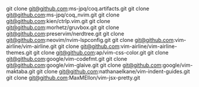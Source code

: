 git clone git@github.com:ms-jpq/coq.artifacts.git
git clone git@github.com:ms-jpq/coq_nvim.git
git clone git@github.com:kien/ctrlp.vim.git
git clone git@github.com:morhetz/gruvbox.git
git clone git@github.com:preservim/nerdtree.git
git clone git@github.com:neovim/nvim-lspconfig.git
git clone git@github.com:vim-airline/vim-airline.git
git clone git@github.com:vim-airline/vim-airline-themes.git
git clone git@github.com:ap/vim-css-color.git
git clone git@github.com:google/vim-codefmt.git
git clone git@github.com:google/vim-glaive.git
git clone git@github.com:google/vim-maktaba.git
git clone git@github.com:nathanaelkane/vim-indent-guides.git
git clone git@github.com:MaxMEllon/vim-jsx-pretty.git
